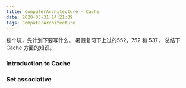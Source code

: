 ```yaml
---
title: ComputerArchitecture - Cache
date: 2020-05-31 14:21:39
tags: ComputerArchitecture
---
```

挖个坑，先计划下要写什么。
    暑假复习下上过的552，752 和 537， 总结下 Cache 方面的知识。 
<!--more-->
### Introduction to Cache

### Set associative 

